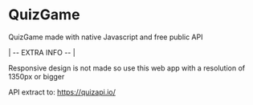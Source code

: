# QuizGame
QuizGame made with native Javascript and free public API

| --  EXTRA INFO -- |

Responsive design is not made so use this web app with a resolution of 1350px or bigger

API extract to: https://quizapi.io/
